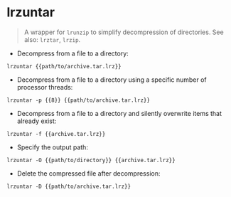 # lrzuntar

> A wrapper for `lrunzip` to simplify decompression of directories.
> See also: `lrztar`, `lrzip`.

- Decompress from a file to a directory:

`lrzuntar {{path/to/archive.tar.lrz}}`

- Decompress from a file to a directory using a specific number of processor threads:

`lrzuntar -p {{8}} {{path/to/archive.tar.lrz}}`

- Decompress from a file to a directory and silently overwrite items that already exist:

`lrzuntar -f {{archive.tar.lrz}}`

- Specify the output path:

`lrzuntar -O {{path/to/directory}} {{archive.tar.lrz}}`

- Delete the compressed file after decompression:

`lrzuntar -D {{path/to/archive.tar.lrz}}`
